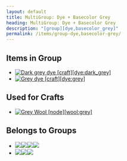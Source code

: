 ```yaml
---
layout: default
title: MultiGroup: Dye + Basecolor Grey
heading: MultiGroup: Dye + Basecolor Grey
description: "[group][dye,basecolor_grey]"
permalink: /items/group-dye,basecolor-grey/
---
```



## Items in Group

<ul class="list-items clearfix">
    <li><a href="{{site.baseurl}}/items/dye-dark-grey/"><img src="{{site.baseurl}}/assets/img/items/textures/dye_dark_grey.png" data-toggle="tooltip" title="Dark grey dye [craft][dye:dark_grey]"></a></li>
    <li><a href="{{site.baseurl}}/items/dye-grey/"><img src="{{site.baseurl}}/assets/img/items/textures/dye_grey.png" data-toggle="tooltip" title="Grey dye [craft][dye:grey]"></a></li>
</ul>


## Used for Crafts

<ul class="list-items clearfix">
    <li><a href="{{site.baseurl}}/items/wool-grey/"><img src="{{site.baseurl}}/assets/img/items/itemcubes/wool_grey.png" data-toggle="tooltip" title="Grey Wool [node][wool:grey]"></a></li>
</ul>


## Belongs to Groups

<ul class="list-items clearfix">
    <li><a href="{{site.baseurl}}/items/group-dye/"><span class="item-group" data-toggle="tooltip" title="Group Dye [group][dye]"><img src="{{site.baseurl}}/assets/img/items/textures/dye_black.png"><img src="{{site.baseurl}}/assets/img/items/textures/dye_blue.png"><img src="{{site.baseurl}}/assets/img/items/textures/dye_brown.png"><img src="{{site.baseurl}}/assets/img/items/textures/dye_cyan.png"></span></a></li>
    <li><a href="{{site.baseurl}}/items/group-basecolor-grey/"><span class="item-group" data-toggle="tooltip" title="Group Basecolor Grey [group][basecolor_grey]"><img src="{{site.baseurl}}/assets/img/items/textures/dye_dark_grey.png"><img src="{{site.baseurl}}/assets/img/items/textures/dye_grey.png"><img src="{{site.baseurl}}/assets/img/transparent.png"></span></a></li>
</ul>

